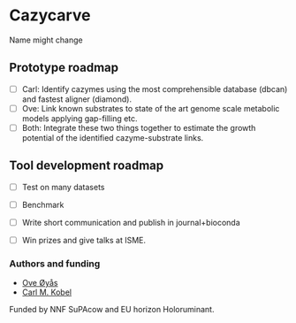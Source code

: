 # Cazycarve

Name might change

## Prototype roadmap

  - [ ] Carl: Identify cazymes using the most comprehensible database (dbcan) and fastest aligner (diamond).
  - [ ] Ove: Link known substrates to state of the art genome scale metabolic models applying gap-filling etc.
  - [ ] Both: Integrate these two things together to estimate the growth potential of the identified cazyme-substrate links.

## Tool development roadmap
  - [ ] Test on many datasets
  - [ ] Benchmark
  - [ ] Write short communication and publish in journal+bioconda
  - [ ] Win prizes and give talks at ISME.


### Authors and funding
  - [Ove Øyås](https://github.com/oveoyas)
  - [Carl M. Kobel](https://github.com/cmkobel/)

Funded by NNF SuPAcow and EU horizon Holoruminant.
